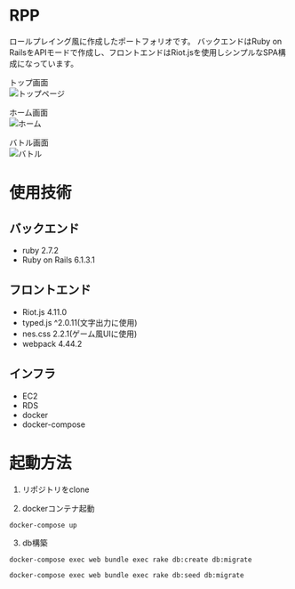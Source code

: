 # RPP
ロールプレイング風に作成したポートフォリオです。
バックエンドはRuby on RailsをAPIモードで作成し、フロントエンドはRiot.jsを使用しシンプルなSPA構成になっています。

トップ画面<br>
![トップページ](https://media.giphy.com/media/jfOrmxreYfVgJJ4usu/giphy.gif "トップページ")

ホーム画面<br>
![ホーム](https://media.giphy.com/media/bOmQitGcRMg0yRGm2s/giphy.gif "ホーム")

バトル画面<br>
![バトル](https://media.giphy.com/media/1gqDCDOtsVOBv5mEFs/giphy.gif "バトル")

# 使用技術
## バックエンド
* ruby 2.7.2
* Ruby on Rails 6.1.3.1

## フロントエンド
* Riot.js 4.11.0
* typed.js ^2.0.11(文字出力に使用)
* nes.css 2.2.1(ゲーム風UIに使用)
* webpack 4.44.2

## インフラ
* EC2
* RDS
* docker
* docker-compose

# 起動方法
1. リポジトリをclone

2. dockerコンテナ起動

```
docker-compose up
```

3. db構築
```
docker-compose exec web bundle exec rake db:create db:migrate 
```

```
docker-compose exec web bundle exec rake db:seed db:migrate 
```
